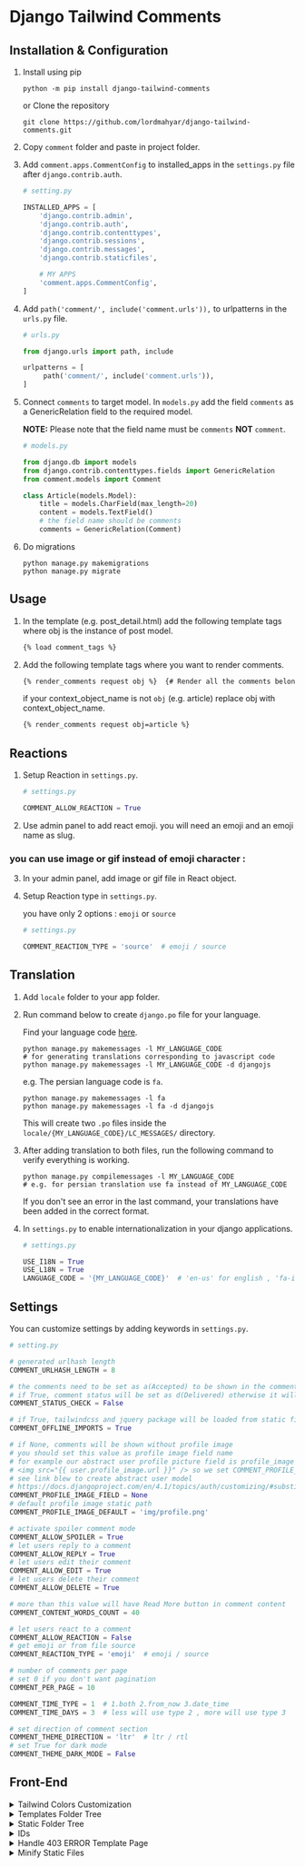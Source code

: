 # Django Tailwind Comments

## Installation & Configuration

1. Install using pip

   ```shell
   python -m pip install django-tailwind-comments
   ```

   or Clone the repository

   ```shell
   git clone https://github.com/lordmahyar/django-tailwind-comments.git
   ```

2. Copy `comment` folder and paste in project folder.
3. Add `comment.apps.CommentConfig` to installed_apps in the `settings.py` file after `django.contrib.auth`.

   ```python
   # setting.py
   
   INSTALLED_APPS = [
       'django.contrib.admin',
       'django.contrib.auth',
       'django.contrib.contenttypes',
       'django.contrib.sessions',
       'django.contrib.messages',
       'django.contrib.staticfiles',
   
       # MY APPS
       'comment.apps.CommentConfig',
   ]
   ```

4. Add `path('comment/', include('comment.urls')),` to urlpatterns in the `urls.py` file.

   ```python
   # urls.py

   from django.urls import path, include

   urlpatterns = [
        path('comment/', include('comment.urls')),
   ]
   ```

5. Connect `comments` to target model. In `models.py` add the field `comments` as a GenericRelation field to the
   required model.

   **NOTE:** Please note that the field name must be `comments` **NOT** `comment`.

   ```python
   # models.py
   
   from django.db import models
   from django.contrib.contenttypes.fields import GenericRelation
   from comment.models import Comment
   
   class Article(models.Model):
       title = models.CharField(max_length=20)
       content = models.TextField()
       # the field name should be comments
       comments = GenericRelation(Comment)

   ```

6. Do migrations
   ```shell
   python manage.py makemigrations
   python manage.py migrate
   ```

## Usage

1. In the template (e.g. post_detail.html) add the following template tags where obj is the instance of post model.
   ```html
   {% load comment_tags %}
   ```

2. Add the following template tags where you want to render comments.
   ```html
   {% render_comments request obj %}  {# Render all the comments belong to the passed object "obj" #}
   ```
   if your context_object_name is not `obj` (e.g. article) replace obj with context_object_name.
   ```html
   {% render_comments request obj=article %}
   ```

## Reactions

1. Setup Reaction in `settings.py`.
   ```python
   # settings.py
   
   COMMENT_ALLOW_REACTION = True
   ```
2. Use admin panel to add react emoji. you will need an emoji and an emoji name as slug.

### you can use image or gif instead of emoji character :

3. In your admin panel, add image or gif file in React object.
4. Setup Reaction type in `settings.py`.

   you have only 2 options : `emoji` or `source`
   ```python
   # settings.py
   
   COMMENT_REACTION_TYPE = 'source'  # emoji / source
   ```

## Translation

1. Add `locale` folder to your app folder.
2. Run command below to create `django.po` file for your language.

   Find your language code [here](https://en.wikipedia.org/wiki/List_of_ISO_639-1_codes).
   ```shell
   python manage.py makemessages -l MY_LANGUAGE_CODE
   # for generating translations corresponding to javascript code
   python manage.py makemessages -l MY_LANGUAGE_CODE -d djangojs
   ```

   e.g. The persian language code is `fa`.

   ```shell
   python manage.py makemessages -l fa
   python manage.py makemessages -l fa -d djangojs
   ```
   This will create two `.po` files inside the `locale/{MY_LANGUAGE_CODE}/LC_MESSAGES/` directory.

3. After adding translation to both files, run the following command to verify everything is working.
   ```shell
   python manage.py compilemessages -l MY_LANGUAGE_CODE
   # e.g. for persian translation use fa instead of MY_LANGUAGE_CODE
   ```
   If you don't see an error in the last command, your translations have been added in the correct format.

4. In `settings.py` to enable internationalization in your django applications.
   ```python
   # settings.py

   USE_I18N = True
   USE_L18N = True
   LANGUAGE_CODE = '{MY_LANGUAGE_CODE}'  # 'en-us' for english , 'fa-ir' for persian , ...
   ```

## Settings

You can customize settings by adding keywords in `settings.py`.

```python
# setting.py

# generated urlhash length
COMMENT_URLHASH_LENGTH = 8

# the comments need to be set as a(Accepted) to be shown in the comments list.
# if True, comment status will be set as d(Delivered) otherwise it will be set as a(Accepted).
COMMENT_STATUS_CHECK = False

# if True, tailwindcss and jquery package will be loaded from static files.
COMMENT_OFFLINE_IMPORTS = True

# if None, comments will be shown without profile image
# you should set this value as profile image field name
# for example our abstract user profile picture field is profile_image
# <img src="{{ user.profile_image.url }}" /> so we set COMMENT_PROFILE_IMAGE_FIELD = 'profile.image'
# see link blew to create abstract user model
# https://docs.djangoproject.com/en/4.1/topics/auth/customizing/#substituting-a-custom-user-model
COMMENT_PROFILE_IMAGE_FIELD = None
# default profile image static path
COMMENT_PROFILE_IMAGE_DEFAULT = 'img/profile.png'

# activate spoiler comment mode 
COMMENT_ALLOW_SPOILER = True
# let users reply to a comment  
COMMENT_ALLOW_REPLY = True
# let users edit their comment  
COMMENT_ALLOW_EDIT = True
# let users delete their comment  
COMMENT_ALLOW_DELETE = True

# more than this value will have Read More button in comment content
COMMENT_CONTENT_WORDS_COUNT = 40

# let users react to a comment  
COMMENT_ALLOW_REACTION = False
# get emoji or from file source  
COMMENT_REACTION_TYPE = 'emoji'  # emoji / source

# number of comments per page
# set 0 if you don't want pagination
COMMENT_PER_PAGE = 10

COMMENT_TIME_TYPE = 1  # 1.both 2.from_now 3.date_time
COMMENT_TIME_DAYS = 3  # less will use type 2 , more will use type 3

# set direction of comment section
COMMENT_THEME_DIRECTION = 'ltr'  # ltr / rtl
# set True for dark mode
COMMENT_THEME_DARK_MODE = False
```

## Front-End


<details>
<summary>Tailwind Colors Customization</summary>
<p>

```js
colors: {
  // LIGHT
  'text-light': '#ffffff',
  'background-light': '#f8fafc',
  // TEXTAREA
  'textarea-bg-light': '#e5e7eb',
  'textarea-scroll-light': '#9ca3af',
  'textarea-text-light': '#000000',
  'textarea-text-selection-light': '#c7d2fe',
  'textarea-text-placeholder-light': '#6b7280',
  'textarea-border-empty-light': '#f87171',
  // ICON
  'icon-spoiler-light': '#6b7280',
  'icon-spoiler-option-light': '#111827',
  'icon-dots-light': '#6b7280',
  'icon-pin-light': '#6b7280',
  'icon-edit-light': '#16a34a',
  'icon-delete-light': '#ef4444',
  'icon-pagination-light': '#9ca3af',
  'icon-pagination-hover-light': '#374151',
  // BUTTON
  'btn-send-bg-light': '#000000',
  'btn-send-text-light': '#ffffff',
  'btn-edit-bg-light': '#16a34a',
  'btn-edit-text-light': '#ffffff',
  'btn-reply-bg-light': '#2563eb',
  'btn-reply-text-light': '#ffffff',
  'btn-delete-bg-light': '#dc2626',
  'btn-delete-text-light': '#ffffff',
  'btn-cancel-bg-light': '#6b7280',
  'btn-cancel-text-light': '#ffffff',
  'btn-login-text-light': '#1d4ed8',
  // DELETE FORM
  'delete-from-bg-light': '#ffffff',
  'delete-from-text-light': '#111827',
  'delete-from-subtext-light': '#6b7280',
  // COUNTER
  'section-primary-light': '#e5e7eb',
  'section-secondary-light': '#000000',
  'section-text-light': '#000000',
  'section-number-bg-light': '#e5e7eb',
  'section-number-text-light': '#000000',
  // PAGINATION
  'page-current-bg-light': '#000000',
  'page-current-text-light': '#ffffff',
  'page-bg-light': 'transparent',
  'page-bg-hover-light': '#9ca3af',
  'page-text-light': '#9ca3af',
  'page-text-hover-light': '#ffffff',
  // COMMENT
  'comment-parent-bg-light': '#f8fafc',
  'comment-parent-border-light': '#e5e7eb',
  'comment-child-bg-light': '#f8fafc',
  'comment-child-border-light': '#a5b4fc',
  // REPLY
  'reply-text-light': '#1d4ed8',
  'reply-border-light': '#4b5563',
  // REACTION
  'react-default-bg-light': '#f3f4f6',
  'react-default-border-light': '#e5e7eb',
  'react-selected-bg-light': '#dbeafe',
  'react-selected-border-light': '#bfdbfe',
  'react-count-text-light': '#000000',
  // COMMENT BODY
  'comment-name-text-light': '#000000',
  'comment-time-text-light': '#6b7280',
  'comment-option-bg-light': '#f3f4f6',
  'comment-option-borer-light': '#6b7280',
  'comment-read-more-light': '#1d4ed8',
  // DARK
  'text-dark': '#000000',
  'background-dark': '#1e293b',
  // TEXTAREA
  'textarea-bg-dark': '#475569',
  'textarea-scroll-dark': '#9ca3af',
  'textarea-text-dark': '#f3f4f6',
  'textarea-text-selection-dark': '#4338ca',
  'textarea-text-placeholder-dark': '#94a3b8',
  'textarea-border-empty-dark': '#f87171',
  // ICON
  'icon-spoiler-dark': '#e5e7eb',
  'icon-spoiler-option-dark': '#e5e7eb',
  'icon-dots-dark': '#e5e7eb',
  'icon-pin-dark': '#d1d5db',
  'icon-edit-dark': '#4ade80',
  'icon-delete-dark': '#f87171',
  'icon-pagination-dark': '#9ca3af',
  'icon-pagination-hover-dark': '#6b7280',
  // BUTTON
  'btn-send-bg-dark': '#e2e8f0',
  'btn-send-text-dark': '#000000',
  'btn-edit-bg-dark': '#16a34a',
  'btn-edit-text-dark': '#ffffff',
  'btn-reply-bg-dark': '#2563eb',
  'btn-reply-text-dark': '#ffffff',
  'btn-delete-bg-dark': '#ef4444',
  'btn-delete-text-dark': '#ffffff',
  'btn-cancel-bg-dark': '#e2e8f0',
  'btn-cancel-text-dark': '#000000',
  'btn-login-text-dark': '#60a5fa',
  // COUNTER
  'section-primary-dark': '#374151',
  'section-secondary-dark': '#e5e7eb',
  'section-text-dark': '#ffffff',
  'section-number-bg-dark': '#4b5563',
  'section-number-text-dark': '#000000',
  // DELETE FORM
  'delete-from-bg-dark': '#475569',
  'delete-from-text-dark': '#f3f4f6',
  'delete-from-subtext-dark': '#d1d5db',
  // PAGINATION
  'page-current-bg-dark': '#475569',
  'page-current-text-dark': '#ffffff',
  'page-bg-dark': 'transparent',
  'page-bg-hover-dark': '#334155',
  'page-text-dark': '#9ca3af',
  'page-text-hover-dark': '#ffffff',
  // COMMENT
  'comment-parent-bg-dark': '#1e293b',
  'comment-parent-border-dark': '#4b5563',
  'comment-child-bg-dark': '#1e293b',
  'comment-child-border-dark': '#a5b4fc',
  // REPLY
  'reply-text-dark': '#93c5fd',
  'reply-border-dark': '#4b5563',
  // REACTION
  'react-default-bg-dark': '#334155',
  'react-default-border-dark': '#6b7280',
  'react-selected-bg-dark': '#64748b',
  'react-selected-border-dark': '#1e293b',
  'react-count-text-dark': '#f3f4f6',
  // COMMENT BODY
  'comment-name-text-dark': '#f3f4f6',
  'comment-time-text-dark': '#d1d5db',
  'comment-option-bg-dark': '#475569',
  'comment-option-borer-dark': '#6b7280',
  'comment-read-more-dark': '#93c5fd',
}
```

</p>
</details>

<details>
<summary>Templates Folder Tree</summary>
<p>

```text
templates
   ├── comment
   │    ├── comments.html
   │    ├── comment_list.html
   │    ├── comment_counter.html
   │    ├── comment_body.html
   │    ├── comment_reactions.html
   │    └── object_info.html
   │
   ├── forms
   │    ├── comment_form_create.html
   │    ├── comment_form_reply.html
   │    ├── comment_form_edit.html
   │    └── comment_form_delete.html
   │
   ├── icons
   │    ├── icon_arrow_backward.html
   │    ├── icon_arrow_forward.html
   │    ├── icon_delete.html
   │    ├── icon_dots.html
   │    ├── icon_down.html
   │    ├── icon_edit.html
   │    ├── icon_eye.html
   │    ├── icon_eye_off.html
   │    └── icon_up.html
   │
   └── utils
        ├── comment_list_pagination.html
        ├── comment_list_loader.html
        ├── comment_list_empty.html
        ├── IMPORTS.html
        └── SCRIPTS.html
```

</p>
</details>


<details>
<summary>Static Folder Tree</summary>
<p>

```text
static
   ├── css
   │    ├── style.css
   │    └── style.min.css
   ├── img
   │    └── profile.png
   └── js
        ├── comment.js
        ├── comment.min.js
        └── jquery.min.js
```

</p>
</details>


<details>
<summary>IDs</summary>
<p>

```text
#comments
   ├── #comment-modal
   ├── #comment-list
   ├── #comment-react-list
   │
   ├── #comment-{urlhash}
   │
   ├── forms
   │    ├── #form-comment-create
   │    ├── #form-comment-edit-{urlhash}
   │    ├── #form-comment-delete-{urlhash}
   │    ├── #form-comment-reply-{urlhash}
   │    └── #form-comment-react-{urlhash}
   │
   └── toggles
        ├── #toggle-spoiler-{urlhash}
        ├── #toggle-edit-{urlhash}
        ├── #toggle-reply-{urlhash}
        └── #toggle-more-{urlhash}
```

</p>
</details>


<details><summary>Handle 403 ERROR Template Page</summary>
<p>

1. Create `403.html` in your template path.
2. Add custom view in `views.py`.
   ```python
   # views.py
   from django.shortcuts import render
   def custom_error_403(request, exception):
       return render(request, '403.html', {'exception': exception})
   ```
3. Add handler403 in your project `urls.py`
   ```python
   # urls.py
   handler403 = 'my_project.views.custom_error_403'
   ```

</p>
</details>


<details>
<summary>Minify Static Files</summary>
<p>

1. Installation
   ```shell
   npm i minify -g
   ```
2. Usage
   ```shell
   npm static/css/style.css > static/css/style.min.css
   npm static/js/comment.js > static/js/comment.min.js
   ```

</p>
</details>